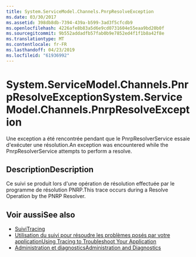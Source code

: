 ```yaml
---
title: System.ServiceModel.Channels.PnrpResolveException
ms.date: 03/30/2017
ms.assetid: 398db8db-7394-439a-b599-3ad3f5cfcdb9
ms.openlocfilehash: 4226afe8b83a5d6e9cd0731604e55eaa9bd20b0f
ms.sourcegitcommit: 9b552addadfb57fab0b9e7852ed4f1f1b8a42f8e
ms.translationtype: MT
ms.contentlocale: fr-FR
ms.lasthandoff: 04/23/2019
ms.locfileid: "61936992"
---
```

# <a name="systemservicemodelchannelspnrpresolveexception"></a><span data-ttu-id="a573b-102">System.ServiceModel.Channels.PnrpResolveException</span><span class="sxs-lookup"><span data-stu-id="a573b-102">System.ServiceModel.Channels.PnrpResolveException</span></span>
<span data-ttu-id="a573b-103">Une exception a été rencontrée pendant que le PnrpResolverService essaie d'exécuter une résolution.</span><span class="sxs-lookup"><span data-stu-id="a573b-103">An exception was encountered while the PnrpResolverService attempts to perform a resolve.</span></span>  
  
## <a name="description"></a><span data-ttu-id="a573b-104">Description</span><span class="sxs-lookup"><span data-stu-id="a573b-104">Description</span></span>  
 <span data-ttu-id="a573b-105">Ce suivi se produit lors d'une opération de résolution effectuée par le programme de résolution PNRP.</span><span class="sxs-lookup"><span data-stu-id="a573b-105">This trace occurs during a Resolve Operation by the PNRP Resolver.</span></span>  
  
## <a name="see-also"></a><span data-ttu-id="a573b-106">Voir aussi</span><span class="sxs-lookup"><span data-stu-id="a573b-106">See also</span></span>

- [<span data-ttu-id="a573b-107">Suivi</span><span class="sxs-lookup"><span data-stu-id="a573b-107">Tracing</span></span>](../../../../../docs/framework/wcf/diagnostics/tracing/index.md)
- [<span data-ttu-id="a573b-108">Utilisation du suivi pour résoudre les problèmes posés par votre application</span><span class="sxs-lookup"><span data-stu-id="a573b-108">Using Tracing to Troubleshoot Your Application</span></span>](../../../../../docs/framework/wcf/diagnostics/tracing/using-tracing-to-troubleshoot-your-application.md)
- [<span data-ttu-id="a573b-109">Administration et diagnostics</span><span class="sxs-lookup"><span data-stu-id="a573b-109">Administration and Diagnostics</span></span>](../../../../../docs/framework/wcf/diagnostics/index.md)
